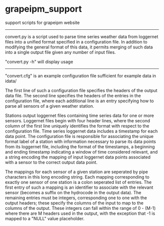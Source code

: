 # grapeipm_support
support scripts for grapeipm website

-------------------------------------------------------------------------------

convert.py is a script used to parse time series weather data from loggernet files into a unified format specified in a configuration file.
In addition to modifying the general format of this data, it permits merging of such data into a single output file given any number of input files.

"convert.py -h" will display usage

-------------------------------------------------------------------------------

"convert.cfg" is an example configuration file sufficient for example data in idata/

The first line of such a configuration file specifies the headers of the output data file.
The second line specifies the headers of the entries in the configuration file, where each additional line is an entry specifying how to parse all sensors of a given weather station.

Stations output loggernet files containing time series data for one or more sensors.
Loggernet files begin with four header lines, where the second column of the first line uniquely identifies the format 
with respect to the configuration file. Time series loggernet data includes a timestamp for each data point.
The configuration file is responsible for associating the unique format label of a station with information 
necessary to parse its data points from its loggernet file, including the format of the timestamps, 
a beginning and ending timestamp indicating a window of time considered relevant, and a string encoding the mapping of
input loggernet data points associated with a sensor to the correct output data point.

The mappings for each sensor of a given station are seperated by pipe characters in this long encoding string.
Each mapping corresponding to exactly one sensor of one station is a colon seperated list of entries.
The first entry of such a mapping is an identifier to associate with the relevant sensor (becomes a suffix on the hydrocode in the output data).
The remaining entries must be integers, corresponding one to one with the output headers; these specify the columns of the input to map to the columns of the output.
These integers can fall within the range of 0 - (M-1) where there are M headers used in the output, with the exception that -1 is mapped to a "NULL" value placeholder.
